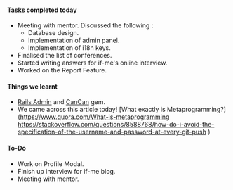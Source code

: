 #### **Tasks completed today**
  - Meeting with mentor. Discussed the following :
    - Database design. 
    - Implementation of admin panel.
    - Implementation of i18n keys.
  - Finalised the list of conferences.
  - Started writing answers for if-me's online interview.
  - Worked on the Report Feature.

#### **Things we learnt**
  - [Rails Admin](https://github.com/sferik/rails_admin) and [CanCan](https://github.com/CanCanCommunity/cancancan) gem.
  - We came across this article today! [What exactly is Metaprogramming?](https://www.quora.com/What-is-metaprogramming
https://stackoverflow.com/questions/8588768/how-do-i-avoid-the-specification-of-the-username-and-password-at-every-git-push
)

#### **To-Do**
- Work on Profile Modal.
- Finish up interview for if-me blog.
- Meeting with mentor.
